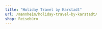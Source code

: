 ```yaml
---
title: "Holiday Travel by Karstadt"
url: /mannheim/holiday-travel-by-karstadt/
shop: Reisebüro
---
```

